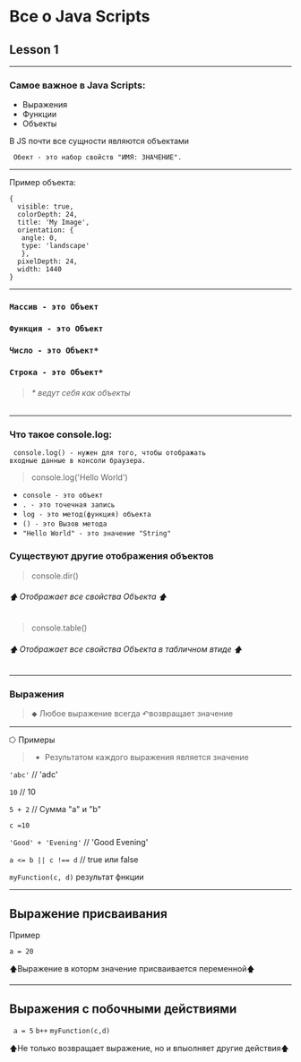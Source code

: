 # Все о Java Scripts
## Lesson 1
***
### Самое важное в Java Scripts:
+ Выражения 
+ Функции
+ Объекты

В JS почти все сущности являются объектами


```
 Обект - это набор свойств "ИМЯ: ЗНАЧЕНИЕ".
```
***
Пример объекта:
```
{
  visible: true,
  colorDepth: 24,
  title: 'My Image',
  orientation: {
   angle: 0,
   type: 'landscape'
   },
  pixelDepth: 24,
  width: 1440  
}
```
*** 

### ``` Массив - это Объект ```

### ``` Функция - это Объект  ```  

### ``` Число - это Объект* ```

### ``` Строка - это Объект* ```

> ###### * ведут себя как объекты 

---
### Что такое console.log:
```
 console.log() - нужен для того, чтобы отображать
входные данные в консоли браузера.
```

> console.log('Hello World')

* ``` console - это объект ```
* ```. - это точечная запись ```
* ``` log - это метод(функция) объекта ```
* ``` () - это Вызов метода ``` 
* ``` "Hello World" - это значение "String" ```

### Существуют другие отображения объектов 

> console.dir() 

###### 🡅 Отображает все свойства Объекта 🡅

> console.table()
 
###### 🡅 Отображает все свойства Объекта в табличном втиде 🡅

***
### Выражения 
> ⬥ Любое выражение всегда ↶возвращает значение
***
⭔ Примеры
> * Результатом каждого выражения является значение

``` 'abc' ``` // 'adc'

``` 10 ``` // 10

``` 5 + 2 ``` // Сумма "a" и "b"

``` c =10 ``` 

``` 'Good' + 'Evening' ``` // 'Good Evening'

``` a <= b || c !== d ``` // true или false

``` myFunction(c, d) ```  результат фнкции

---

## Выражение присваивания
Пример

``` a = 20 ```

🡅Выражение в которм значение присваивается переменной🡅

---

## Выражения с побочными действиями    

``` a = 5``` 
```b++```
```myFunction(c,d)```

🡅Не только возвращает выражение, но и впыолняет другие действия🡅




